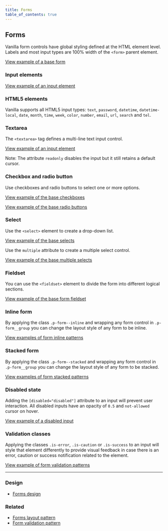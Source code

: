 ```yaml
---
title: Forms
table_of_contents: true
---
```


## Forms

Vanilla form controls have global styling defined at the HTML element level. Labels and most input types are 100% width of the ```<form>``` parent element.

<a href="https://vanilla-framework.github.io/vanilla-framework/examples/base/forms/form/"
    class="js-example">
    View example of a base form
</a>

### Input elements

<a href="https://vanilla-framework.github.io/vanilla-framework/examples/base/forms/input/"
    class="js-example">
    View example of an input element
</a>

### HTML5 elements

Vanilla supports all HTML5 input types: ```text```, ```password```, ```datetime```, ```datetime-local```, ```date```, ```month```, ```time```, ```week```, ```color```, ```number```, ```email```, ```url```, ```search``` and ```tel```.

### Textarea

The ```<textarea>``` tag defines a multi-line text input control.

<a href="https://vanilla-framework.github.io/vanilla-framework/examples/base/forms/textarea/"
    class="js-example">
    View example of an input element
</a>

Note: The attribute ```readonly``` disables the input but it still retains a default cursor.

### Checkbox and radio button

Use checkboxes and radio buttons to select one or more options.

<a href="https://vanilla-framework.github.io/vanilla-framework/examples/base/forms/checkboxes/"
    class="js-example">
    View example of the base checkboxes
</a>

<a href="https://vanilla-framework.github.io/vanilla-framework/examples/base/forms/radio-buttons/"
    class="js-example">
    View example of the base radio buttons
</a>

### Select

Use the ```<select>``` element to create a drop-down list.

<a href="https://vanilla-framework.github.io/vanilla-framework/examples/base/forms/selects/"
    class="js-example">
    View example of the base selects
</a>

Use the ```multiple``` attribute to create a multiple select control.

<a href="https://vanilla-framework.github.io/vanilla-framework/examples/base/forms/select-multiple/"
    class="js-example">
    View example of the base multiple selects
</a>

### Fieldset

You can use the ```<fieldset>``` element to divide the form into different logical sections.

<a href="https://vanilla-framework.github.io/vanilla-framework/examples/base/forms/fieldset/"
    class="js-example">
    View example of the base form fieldset
</a>

### Inline form

By applying the class ```.p-form--inline``` and wrapping any form control in ```.p-form__group``` you can change the layout style of any form to be inline.

<a href="https://vanilla-framework.github.io/vanilla-framework/examples/patterns/forms/form-inline/"
    class="js-example">
    View examples of form inline patterns
</a>

### Stacked form

By applying the class ```.p-form--stacked``` and wrapping any form control in ```.p-form__group``` you can change the layout style of any form to be stacked.

<a href="https://vanilla-framework.github.io/vanilla-framework/examples/patterns/forms/form-stacked/"
    class="js-example">
    View examples of form stacked patterns
</a>

### Disabled state

Adding the ```[disabled="disabled"]``` attribute to an input will prevent user interaction. All disabled inputs have an opacity of ```0.5``` and ```not-allowed``` cursor on hover.

<a href="https://vanilla-framework.github.io/vanilla-framework/examples/base/forms/disabled-input/"
    class="js-example">
    View example of a disabled input
</a>

### Validation classes

Applying the classes ```.is-error```, ```.is-caution``` or ```.is-success``` to an input will style that element differently to provide visual feedback in case there is an error, caution or success notification related to the element.

<a href="https://vanilla-framework.github.io/vanilla-framework/examples/patterns/forms/form-validation/"
    class="js-example">
    View example of form validation patterns
</a>

<hr />

### Design

* [Forms design](https://github.com/ubuntudesign/vanilla-design/tree/master/Forms)

### Related

* [Forms layout pattern](/en/patterns/forms)
* [Form validation pattern](/en/patterns/form-validation)
